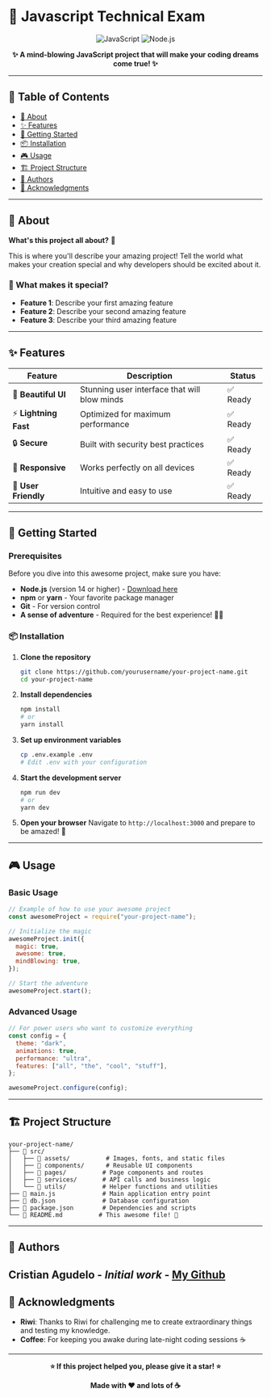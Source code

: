 # 🚀 Javascript Technical Exam

<div align="center">

![JavaScript](https://img.shields.io/badge/JavaScript-F7DF1E?style=for-the-badge&logo=javascript&logoColor=black)
![Node.js](https://img.shields.io/badge/Node.js-43853D?style=for-the-badge&logo=node.js&logoColor=white)

**✨ A mind-blowing JavaScript project that will make your coding dreams come true! ✨**

</div>

---

## 📖 Table of Contents

- [🎯 About](#-about)
- [✨ Features](#-features)
- [🚀 Getting Started](#-getting-started)
- [📦 Installation](#-installation)
- [🎮 Usage](#-usage)
- [🏗️ Project Structure](#️-project-structure)
- [👥 Authors](#-authors)
- [🙏 Acknowledgments](#-acknowledgments)

---

## 🎯 About

**What's this project all about?** 🤔

This is where you'll describe your amazing project! Tell the world what makes your creation special and why developers should be excited about it.

### 🌟 What makes it special?

- **Feature 1**: Describe your first amazing feature
- **Feature 2**: Describe your second amazing feature
- **Feature 3**: Describe your third amazing feature

---

## ✨ Features

| Feature               | Description                                  | Status   |
| --------------------- | -------------------------------------------- | -------- |
| 🎨 **Beautiful UI**   | Stunning user interface that will blow minds | ✅ Ready |
| ⚡ **Lightning Fast** | Optimized for maximum performance            | ✅ Ready |
| 🔒 **Secure**         | Built with security best practices           | ✅ Ready |
| 📱 **Responsive**     | Works perfectly on all devices               | ✅ Ready |
| 🎯 **User Friendly**  | Intuitive and easy to use                    | ✅ Ready |

---

## 🚀 Getting Started

### Prerequisites

Before you dive into this awesome project, make sure you have:

- **Node.js** (version 14 or higher) - [Download here](https://nodejs.org/)
- **npm** or **yarn** - Your favorite package manager
- **Git** - For version control
- **A sense of adventure** - Required for the best experience! 🏄‍♂️

### 📦 Installation

1. **Clone the repository**

   ```bash
   git clone https://github.com/yourusername/your-project-name.git
   cd your-project-name
   ```

2. **Install dependencies**

   ```bash
   npm install
   # or
   yarn install
   ```

3. **Set up environment variables**

   ```bash
   cp .env.example .env
   # Edit .env with your configuration
   ```

4. **Start the development server**

   ```bash
   npm run dev
   # or
   yarn dev
   ```

5. **Open your browser**
   Navigate to `http://localhost:3000` and prepare to be amazed! 🎉

---

## 🎮 Usage

### Basic Usage

```javascript
// Example of how to use your awesome project
const awesomeProject = require("your-project-name");

// Initialize the magic
awesomeProject.init({
  magic: true,
  awesome: true,
  mindBlowing: true,
});

// Start the adventure
awesomeProject.start();
```

### Advanced Usage

```javascript
// For power users who want to customize everything
const config = {
  theme: "dark",
  animations: true,
  performance: "ultra",
  features: ["all", "the", "cool", "stuff"],
};

awesomeProject.configure(config);
```

---

## 🏗️ Project Structure

```
your-project-name/
├── 📁 src/
│   ├── 📁 assets/          # Images, fonts, and static files
│   ├── 📁 components/      # Reusable UI components
│   ├── 📁 pages/          # Page components and routes
│   ├── 📁 services/       # API calls and business logic
│   └── 📁 utils/          # Helper functions and utilities
├── 📄 main.js             # Main application entry point
├── 📄 db.json             # Database configuration
├── 📄 package.json        # Dependencies and scripts
└── 📄 README.md          # This awesome file! 🎉
```

---

## 👥 Authors

**Cristian Agudelo** - _Initial work_ - [My Github](https://github.com/crismiau)
---

## 🙏 Acknowledgments

- **Riwi**: Thanks to Riwi for challenging me to create extraordinary things and testing my knowledge.
- **Coffee**: For keeping you awake during late-night coding sessions ☕

---

<div align="center">

**⭐ If this project helped you, please give it a star! ⭐**

**Made with ❤️ and lots of ☕**

</div>
